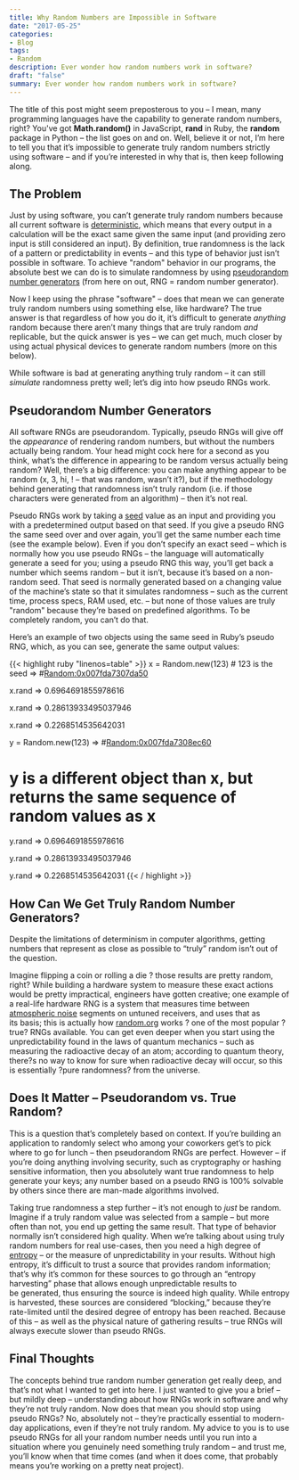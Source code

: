 ```yaml
---
title: Why Random Numbers are Impossible in Software
date: "2017-05-25"
categories:
- Blog
tags:
- Random
description: Ever wonder how random numbers work in software?
draft: "false"
summary: Ever wonder how random numbers work in software?
---
```

The title of this post might seem preposterous to you – I mean, many
programming languages have the capability to generate random numbers, right?
You've got **Math.random()** in JavaScript, **rand** in Ruby, the **random**
package in Python – the list goes on and on. Well, believe it or not, I’m here
to tell you that it’s impossible to generate truly random numbers strictly
using software – and if you’re interested in why that is, then keep following
along.

## The Problem

Just by using software, you can’t generate truly random numbers because all
current software is
<a href="https://en.wikipedia.org/wiki/Determinism" target="_blank">deterministic</a>,
which means that every output in a calculation will be the exact same given the
same input (and providing zero input is still considered an input). By
definition, true randomness is the lack of a pattern or predictability in
events – and this type of behavior just isn’t possible in software. To achieve
"random" behavior in our programs, the absolute best we can do is to simulate
randomness by using
<a href="https://en.wikipedia.org/wiki/Pseudorandom_number_generator" target="_blank">pseudorandom number generators</a>
(from here on out, RNG = random number generator).

Now I keep using the phrase "software" – does that mean we can generate truly
random numbers using something else, like hardware? The true answer is that
regardless of how you do it, it’s difficult to generate *anything* random because
there aren’t many things that are truly random *and* replicable, but the quick
answer is yes – we can get much, much closer by using actual physical devices
to generate random numbers (more on this below).

While software is bad at generating anything truly random – it can still
*simulate* randomness pretty well; let’s dig into how pseudo RNGs work.

## Pseudorandom Number Generators

All software RNGs are pseudorandom. Typically, pseudo RNGs will give off the
*appearance* of rendering random numbers, but without the numbers actually
being random. Your head might cock here for a second as you think, what’s the
difference in appearing to be random versus actually being random? Well,
there’s a big difference: you can make anything appear to be random (x, 3, hi,
! – that was random, wasn’t it?), but if the methodology behind generating
that randomness isn’t truly random (i.e. if those characters were generated
from an algorithm) – then it’s not real.

Pseudo RNGs work by taking a
<a href="https://en.wikipedia.org/wiki/Random_seed" target="_blank">seed</a>
value as an input and providing you with a predetermined output based on that
seed. If you give a pseudo RNG the same seed over and over again, you’ll get
the same number each time (see the example below). Even if you don’t specify an
exact seed – which is normally how you use pseudo RNGs – the language will
automatically generate a seed for you; using a pseudo RNG this way, you’ll get
back a number which seems random – but it isn’t, because it’s based on a
non-random seed. That seed is normally generated based on a changing value of
the machine’s state so that it simulates randomness – such as the current time,
process specs, RAM used, etc. – but none of those values are truly "random"
because they’re based on predefined algorithms. To be completely random, you
can’t do that.

Here’s an example of two objects using the same seed in Ruby’s pseudo RNG,
which, as you can see, generate the same output values:

{{< highlight ruby "linenos=table" >}}
x = Random.new(123)  # 123 is the seed
=> #<Random:0x007fda7307da50>

x.rand
=> 0.6964691855978616

x.rand
=> 0.28613933495037946

x.rand
=> 0.2268514535642031

y = Random.new(123)
=> #<Random:0x007fda7308ec60>

# y is a different object than x, but returns the same sequence of random values as x

y.rand
=> 0.6964691855978616

y.rand
=> 0.28613933495037946

y.rand
=> 0.2268514535642031
{{< / highlight >}}

How Can We Get Truly Random Number Generators?
----------------------------------------------

Despite the limitations of determinism in computer algorithms, getting numbers that represent as close as possible to “truly” random isn’t out of the question.

Imagine flipping a coin or rolling a die ? those results are pretty random, right? While building a hardware system to measure these exact actions would be pretty impractical, engineers have gotten creative; one example of a real-life hardware RNG is a system that measures time between [atmospheric noise](https://en.wikipedia.org/wiki/Noise_(radio)) segments on untuned receivers, and uses that as its basis; this is actually how [random.org](https://www.random.org/) works ? one of the most popular ?true? RNGs available. You can get even deeper when you start using the unpredictability found in the laws of quantum mechanics – such as measuring the radioactive decay of an atom; according to quantum theory, there?s no way to know for sure when radioactive decay will occur, so this is essentially ?pure randomness? from the universe.

Does It Matter – Pseudorandom vs. True Random?
----------------------------------------------

This is a question that’s completely based on context. If you’re building an application to randomly select who among your coworkers get’s to pick where to go for lunch – then pseudorandom RNGs are perfect. However – if you’re doing anything involving security, such as cryptography or hashing sensitive information, then you absolutely want true randomness to help generate your keys; any number based on a pseudo RNG is 100% solvable by others since there are man-made algorithms involved.

Taking true randomness a step further – it’s not enough to _just_ be random. Imagine if a truly random value was selected from a sample – but more often than not, you end up getting the same result. That type of behavior normally isn’t considered high quality. When we’re talking about using truly random numbers for real use-cases, then you need a high degree of [entropy](https://en.wikipedia.org/wiki/Entropy_(information_theory)) – or the measure of unpredictability in your results. Without high entropy, it’s difficult to trust a source that provides random information; that’s why it’s common for these sources to go through an “entropy harvesting” phase that allows enough unpredictable results to be generated, thus ensuring the source is indeed high quality. While entropy is harvested, these sources are considered “blocking,” because they’re rate-limited until the desired degree of entropy has been reached. Because of this – as well as the physical nature of gathering results – true RNGs will always execute slower than pseudo RNGs.

Final Thoughts
--------------

The concepts behind true random number generation get really deep, and that’s not what I wanted to get into here. I just wanted to give you a brief – but mildly deep – understanding about how RNGs work in software and why they’re not truly random. Now does that mean you should stop using pseudo RNGs? No, absolutely not – they’re practically essential to modern-day applications, even if they’re not truly random. My advice to you is to use pseudo RNGs for all your random number needs until you run into a situation where you genuinely need something truly random – and trust me, you’ll know when that time comes (and when it does come, that probably means you’re working on a pretty neat project).
